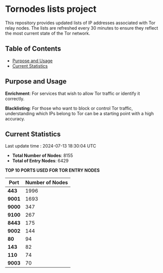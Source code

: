 # Tornodes lists project

This repository provides updated lists of IP addresses associated with Tor relay nodes. The lists are refreshed every 30 minutes to ensure they reflect the most current state of the Tor network.

## Table of Contents

- [Purpose and Usage](#purpose-and-usage)
- [Current Statistics](#current-statistics)


## Purpose and Usage

**Enrichment**: For services that wish to allow Tor traffic or identify it correctly.

**Blacklisting**: For those who want to block or control Tor traffic, understanding which IPs belong to Tor can be a starting point with a high accuracy.

## Current Statistics

Last update time : 2024-07-13 18:30:04 UTC

- **Total Number of Nodes**: 8155
- **Total of Entry Nodes**: 6429

**TOP 10 PORTS USED FOR TOR ENTRY NODES**

| **Port** | **Number of Nodes** |
|------|-----------------|
| **443**   | 1996  |
| **9001**   | 1693  |
| **9000**   | 347  |
| **9100**   | 267  |
| **8443**   | 175  |
| **9002**   | 144  |
| **80**   | 94  |
| **143**   | 82  |
| **110**   | 74  |
| **9003**   | 70  |

